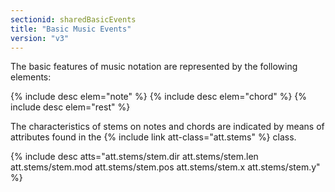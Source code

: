 ```yaml
---
sectionid: sharedBasicEvents
title: "Basic Music Events"
version: "v3"
---
```


The basic features of music notation are represented by the following elements:



{% include desc elem="note" %}
{% include desc elem="chord" %}
{% include desc elem="rest" %}




The characteristics of stems on notes and chords are indicated by means of attributes
found
in the {% include link att-class="att.stems" %} class.



{% include desc atts="att.stems/stem.dir att.stems/stem.len att.stems/stem.mod att.stems/stem.pos att.stems/stem.x
att.stems/stem.y" %}




